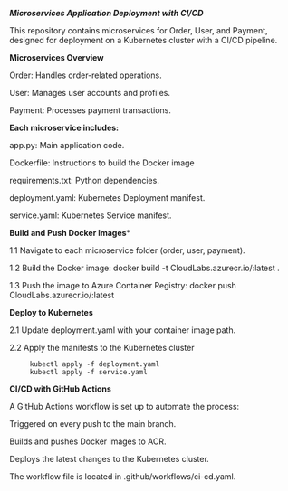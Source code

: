 ***Microservices Application Deployment with CI/CD***

This repository contains microservices for Order, User, and Payment, designed for deployment on a Kubernetes cluster with a CI/CD pipeline.

**Microservices Overview**

Order: Handles order-related operations.

User: Manages user accounts and profiles.

Payment: Processes payment transactions.

**Each microservice includes:**

app.py: Main application code.

Dockerfile: Instructions to build the Docker image

requirements.txt: Python dependencies.

deployment.yaml: Kubernetes Deployment manifest.

service.yaml: Kubernetes Service manifest.


**Build and Push Docker Images***
   
  1.1  Navigate to each microservice folder (order, user, payment).
  
  1.2  Build the Docker image:
         docker build -t CloudLabs.azurecr.io/<service-name>:latest .
         
  1.3  Push the image to Azure Container Registry:
         docker push CloudLabs.azurecr.io/<service-name>:latest
   
   
**Deploy to Kubernetes**
   
  2.1  Update deployment.yaml with your container image path.
  
  2.2  Apply the manifests to the Kubernetes cluster

         kubectl apply -f deployment.yaml
         kubectl apply -f service.yaml

         
**CI/CD with GitHub Actions**
   
A GitHub Actions workflow is set up to automate the process:

   Triggered on every push to the main branch.

   Builds and pushes Docker images to ACR.
   
   Deploys the latest changes to the Kubernetes cluster.


The workflow file is located in .github/workflows/ci-cd.yaml.

   

